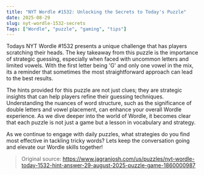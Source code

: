 ```yaml
---
title: "NYT Wordle #1532: Unlocking the Secrets to Today's Puzzle"
date: 2025-08-29
slug: nyt-wordle-1532-secrets
Tags: ["Wordle", "puzzle", "gaming", "tips"]
---
```


Todays NYT Wordle #1532 presents a unique challenge that has players scratching their heads. The key takeaway from this puzzle is the importance of strategic guessing, especially when faced with uncommon letters and limited vowels. With the first letter being 'G' and only one vowel in the mix, its a reminder that sometimes the most straightforward approach can lead to the best results.

The hints provided for this puzzle are not just clues; they are strategic insights that can help players refine their guessing techniques. Understanding the nuances of word structure, such as the significance of double letters and vowel placement, can enhance your overall Wordle experience. As we dive deeper into the world of Wordle, it becomes clear that each puzzle is not just a game but a lesson in vocabulary and strategy.

As we continue to engage with daily puzzles, what strategies do you find most effective in tackling tricky words? Lets keep the conversation going and elevate our Wordle skills together!
> Original source: https://www.jagranjosh.com/us/puzzles/nyt-wordle-today-1532-hint-answer-29-august-2025-puzzle-game-1860000987